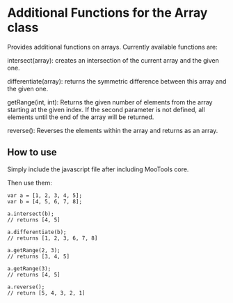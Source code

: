 Additional Functions for the Array class
===========

Provides additional functions on arrays.
Currently available functions are:

intersect(array): creates an intersection of the current array and the given one.

differentiate(array): returns the symmetric difference between this array and the given one.

getRange(int, int): Returns the given number of elements from the array starting at the given index. If the second parameter is not defined, all elements until the end of the array will be returned.

reverse(): Reverses the elements within the array and returns as an array.


How to use
----------

Simply include the javascript file after including MooTools core.

Then use them:

	var a = [1, 2, 3, 4, 5];
	var b = [4, 5, 6, 7, 8];
	
	a.intersect(b);
	// returns [4, 5]
	
	a.differentiate(b);
	// returns [1, 2, 3, 6, 7, 8]
	
	a.getRange(2, 3);
	// returns [3, 4, 5]
	
	a.getRange(3);
	// returns [4, 5]
	
	a.reverse();
	// return [5, 4, 3, 2, 1]
